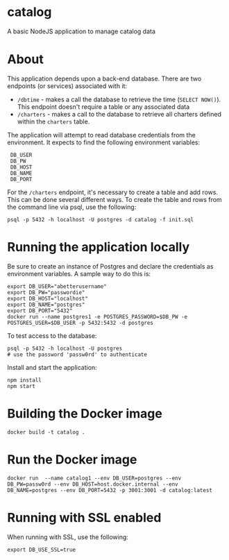 # catalog
A basic NodeJS application to manage catalog data

# About
This application depends upon a back-end database. There are two endpoints (or services) associated with it:

 - `/dbtime` - makes a call the database to retrieve the time (`SELECT NOW()`). This endpoint doesn't
   require a table or any associated data
 - `/charters` - makes a call to the database to retrieve all charters defined within the `charters` table.


The application will attempt to read database credentials from the environment. It expects to find the
following environment variables:

```
 DB_USER
 DB_PW
 DB_HOST
 DB_NAME
 DB_PORT
```

For the `/charters` endpoint, it's necessary to create a table and add rows. This can be done several different
ways. To create the table and rows from the command line via psql, use the following:

```
psql -p 5432 -h localhost -U postgres -d catalog -f init.sql
```

# Running the application locally

Be sure to create an instance of Postgres and declare the credentials as environment variables. A
sample way to do this is:

```
export DB_USER="abetterusername"
export DB_PW="passwordie"
export DB_HOST="localhost"
export DB_NAME="postgres"
export DB_PORT="5432"
docker run --name postgres1 -e POSTGRES_PASSWORD=$DB_PW -e POSTGRES_USER=$DB_USER -p 5432:5432 -d postgres

```

To test access to the database:

```
psql -p 5432 -h localhost -U postgres
# use the password 'passw0rd' to authenticate
```

Install and start the application:

```
npm install
npm start
```

# Building the Docker image

```
docker build -t catalog .
```

# Run the Docker image

```
docker run  --name catalog1 --env DB_USER=postgres --env DB_PW=passw0rd --env DB_HOST=host.docker.internal --env DB_NAME=postgres --env DB_PORT=5432 -p 3001:3001 -d catalog:latest
```

# Running with SSL enabled

When running with SSL, use the following:

`export DB_USE_SSL=true`
